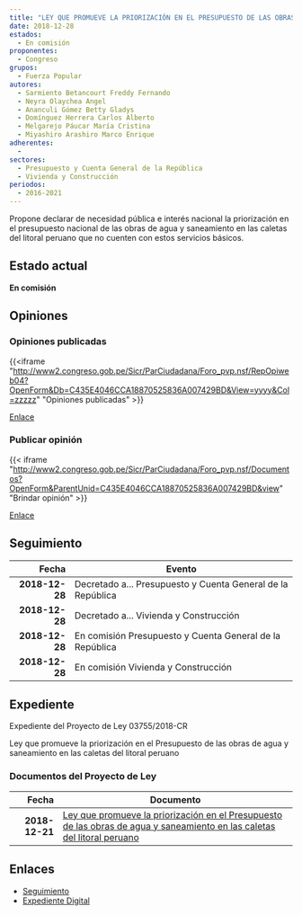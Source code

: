 ```yaml
---
title: "LEY QUE PROMUEVE LA PRIORIZACIÓN EN EL PRESUPUESTO DE LAS OBRAS DE AGUA Y SANEAMIENTO EN LAS CALETAS DEL LITORAL PERUANO."
date: 2018-12-28
estados: 
  - En comisión
proponentes: 
  - Congreso
grupos: 
  - Fuerza Popular
autores: 
  - Sarmiento Betancourt Freddy Fernando
  - Neyra Olaychea Angel
  - Ananculi Gómez Betty Gladys
  - Domínguez Herrera Carlos Alberto
  - Melgarejo Páucar María Cristina
  - Miyashiro Arashiro Marco Enrique
adherentes: 
  - 
sectores: 
  - Presupuesto y Cuenta General de la República
  - Vivienda y Construcción
periodos: 
  - 2016-2021
---
```


Propone declarar de necesidad pública e interés nacional la priorización en el presupuesto nacional de las obras de agua y saneamiento en las caletas del litoral peruano que no cuenten con estos servicios básicos.


## Estado actual

**En comisión**

## Opiniones

### Opiniones publicadas

{{<iframe "http://www2.congreso.gob.pe/Sicr/ParCiudadana/Foro_pvp.nsf/RepOpiweb04?OpenForm&Db=C435E4046CCA18870525836A007429BD&View=yyyy&Col=zzzzz" "Opiniones publicadas" >}}

[Enlace](http://www2.congreso.gob.pe/Sicr/ParCiudadana/Foro_pvp.nsf/RepOpiweb04?OpenForm&Db=C435E4046CCA18870525836A007429BD&View=yyyy&Col=zzzzz)
### Publicar opinión

{{< iframe "http://www2.congreso.gob.pe/Sicr/ParCiudadana/Foro_pvp.nsf/Documentos?OpenForm&ParentUnid=C435E4046CCA18870525836A007429BD&view" "Brindar opinión" >}}

[Enlace](http://www2.congreso.gob.pe/Sicr/ParCiudadana/Foro_pvp.nsf/Documentos?OpenForm&ParentUnid=C435E4046CCA18870525836A007429BD&view)

## Seguimiento

| Fecha | Evento |
|------:|--------|
| **2018-12-28** | Decretado a... Presupuesto y Cuenta General de la República|
| **2018-12-28** | Decretado a... Vivienda y Construcción|
| **2018-12-28** | En comisión Presupuesto y Cuenta General de la República|
| **2018-12-28** | En comisión Vivienda y Construcción|


## Expediente

Expediente del Proyecto de Ley 03755/2018-CR

Ley que promueve la priorización en el Presupuesto de las obras de agua y saneamiento en las caletas del litoral peruano


### Documentos del Proyecto de Ley

| Fecha | Documento |
|------:|--------|
| **2018-12-21** | [Ley que promueve la priorización en el Presupuesto de las obras de agua y saneamiento en las caletas del litoral peruano](http://www.leyes.congreso.gob.pe/Documentos/2016_2021/Proyectos_de_Ley_y_de_Resoluciones_Legislativas/PL0375120181221.pdf) |

## Enlaces 

- [Seguimiento](http://www2.congreso.gob.pe/Sicr/TraDocEstProc/CLProLey2016.nsf/f7fff46988ca05b1052578e100829cc7/25a65d69bf2287410525836a0074a2eb?OpenDocument)
- [Expediente Digital](http://www2.congreso.gob.pe/Sicr/TraDocEstProc/CLProLey2016.nsf/f7fff46988ca05b1052578e100829cc7/25a65d69bf2287410525836a0074a2eb?OpenDocument&Click=05257FB7005EB655.eb71d0cf91d8294e05256cdf006b5706/$Body/0.1C6C)
